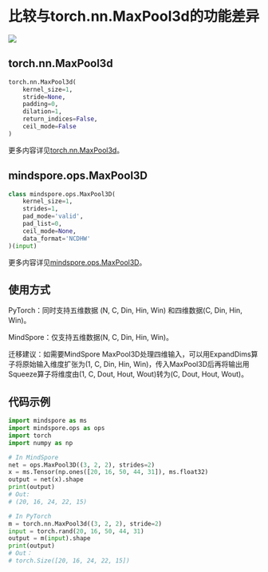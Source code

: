 # 比较与torch.nn.MaxPool3d的功能差异

<a href="https://gitee.com/mindspore/docs/blob/r1.10/docs/mindspore/source_zh_cn/note/api_mapping/pytorch_diff/MaxPool3D.md" target="_blank"><img src="https://mindspore-website.obs.cn-north-4.myhuaweicloud.com/website-images/r1.10/resource/_static/logo_source.png"></a>

## torch.nn.MaxPool3d

```python
torch.nn.MaxPool3d(
    kernel_size=1,
    stride=None,
    padding=0,
    dilation=1,
    return_indices=False,
    ceil_mode=False
)
```

更多内容详见[torch.nn.MaxPool3d](https://pytorch.org/docs/1.5.0/nn.html#torch.nn.MaxPool3d)。

## mindspore.ops.MaxPool3D

```python
class mindspore.ops.MaxPool3D(
    kernel_size=1,
    strides=1,
    pad_mode='valid',
    pad_list=0,
    ceil_mode=None,
    data_format='NCDHW'
)(input)
```

更多内容详见[mindspore.ops.MaxPool3D](https://mindspore.cn/docs/zh-CN/r1.10/api_python/ops/mindspore.ops.MaxPool3D.html#mindspore.ops.MaxPool3D)。

## 使用方式

PyTorch：同时支持五维数据 (N, C, Din, Hin, Win) 和四维数据(C, Din, Hin, Win)。

MindSpore：仅支持五维数据(N, C, Din, Hin, Win)。

迁移建议：如需要MindSpore MaxPool3D处理四维输入，可以用ExpandDims算子将原始输入维度扩张为(1, C, Din, Hin, Win)，传入MaxPool3D后再将输出用Squeeze算子将维度由(1, C, Dout, Hout, Wout)转为(C, Dout, Hout, Wout)。

## 代码示例

```python
import mindspore as ms
import mindspore.ops as ops
import torch
import numpy as np

# In MindSpore
net = ops.MaxPool3D((3, 2, 2), strides=2)
x = ms.Tensor(np.ones([20, 16, 50, 44, 31]), ms.float32)
output = net(x).shape
print(output)
# Out:
# (20, 16, 24, 22, 15)

# In PyTorch
m = torch.nn.MaxPool3d((3, 2, 2), stride=2)
input = torch.rand(20, 16, 50, 44, 31)
output = m(input).shape
print(output)
# Out：
# torch.Size([20, 16, 24, 22, 15])
```
